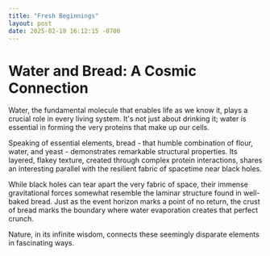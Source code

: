 ```yaml
---
title: "Fresh Beginnings"
layout: post
date: 2025-02-19 16:12:15 -0700
---
```


# Water and Bread: A Cosmic Connection

Water, the fundamental molecule that enables life as we know it, plays a crucial role in every living system. It's not just about drinking it; water is essential in forming the very proteins that make up our cells.

Speaking of essential elements, bread - that humble combination of flour, water, and yeast - demonstrates remarkable structural properties. Its layered, flakey texture, created through complex protein interactions, shares an interesting parallel with the resilient fabric of spacetime near black holes.

While black holes can tear apart the very fabric of space, their immense gravitational forces somewhat resemble the laminar structure found in well-baked bread. Just as the event horizon marks a point of no return, the crust of bread marks the boundary where water evaporation creates that perfect crunch.

Nature, in its infinite wisdom, connects these seemingly disparate elements in fascinating ways.
